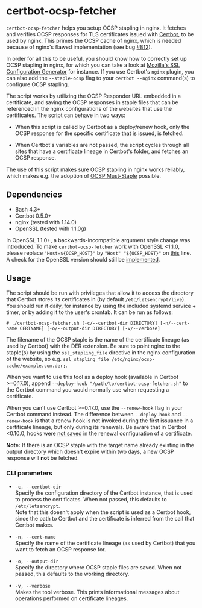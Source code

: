 # certbot-ocsp-fetcher
`certbot-ocsp-fetcher` helps you setup OCSP stapling in nginx. It fetches and
verifies OCSP responses for TLS certificates issued with [Certbot], to be used
by nginx. This primes the OCSP cache of nginx, which is needed because of
nginx's flawed implementation (see bug [#812]).

In order for all this to be useful, you should know how to correctly set up
OCSP stapling in nginx, for which you can take a look at
[Mozilla's SSL Configuration Generator] for instance. If you use Certbot's
`nginx` plugin, you can also add the `--staple-ocsp` flag to your
`certbot --nginx` command(s) to configure OCSP stapling.

The script works by utilizing the OCSP Responder URL embedded in a certificate,
and saving the OCSP responses in staple files that can be referenced in the
nginx configurations of the websites that use the certificates. The script can
behave in two ways:

  - When this script is called by Certbot as a deploy/renew hook, only the OCSP
    response for the specific certificate that is issued, is fetched.

  - When Certbot's variables are not passed, the script cycles through all sites
    that have a certificate lineage in Certbot's folder, and fetches an OCSP
    response.

The use of this script makes sure OCSP stapling in nginx works reliably, which
makes e.g. the adoption of [OCSP Must-Staple] possible.

## Dependencies
- Bash 4.3+
- Certbot 0.5.0+
- nginx (tested with 1.14.0)
- OpenSSL (tested with 1.1.0g)

In OpenSSL 1.1.0+, a backwards-incompatible argument style change was
introduced. To make `certbot-ocsp-fetcher` work with OpenSSL <1.1.0, please replace
`"Host=${OCSP_HOST}"` by `"Host" "${OCSP_HOST}"` on [this][ocsp_host] line. A
check for the OpenSSL version should still be [implemented][openssl-syntax-issue].

## Usage
The script should be run with privileges that allow it to access the directory
that Certbot stores its certificates in (by default `/etc/letsencrypt/live`).
You should run it daily, for instance by using the included systemd service +
timer, or by adding it to the user's crontab. It can be run as follows:

`# ./certbot-ocsp-fetcher.sh [-c/--certbot-dir DIRECTORY]
[-n/--cert-name CERTNAME] [-o/--output-dir DIRECTORY] [-v/--verbose]`

The filename of the OCSP staple is the name of the certificate lineage (as used
by Certbot) with the DER extension. Be sure to point nginx to the staple(s) by
using the `ssl_stapling_file` directive in the nginx configuration of the
website, so e.g. `ssl_stapling_file /etc/nginx/ocsp-cache/example.com.der;`.

When you want to use this tool as a deploy hook (available in Certbot >=0.17.0),
append `--deploy-hook "/path/to/certbot-ocsp-fetcher.sh"` to the Certbot command
you would normally use when requesting a certificate.

When you can't use Certbot >=0.17.0, use the `--renew-hook` flag in your
Certbot command instead. The difference between `--deploy-hook` and
`--renew-hook` is that a renew hook is not invoked during the first issuance in
a certificate lineage, but only during its renewals. Be aware that in Certbot
<0.10.0, hooks were [not saved] in the renewal configuration of a certificate.

**Note:** If there is an OCSP staple with the target name already existing in
the output directory which doesn't expire within two days, a new OCSP response
will **not** be fetched.

### CLI parameters
- `-c, --certbot-dir`\
  Specify the configuration directory of the Certbot instance, that is used to
  process the certificates. When not passed, this defaults to
  `/etc/letsencrypt`.\
  Note that this doesn't apply when the script is used as a Certbot hook, since
  the path to Certbot and the certificate is inferred from the call that Certbot
  makes.

- `-n, --cert-name`\
  Specify the name of the certificate lineage (as used by Certbot) that you want
  to fetch an OCSP response for.

- `-o, --output-dir`\
  Specify the directory where OCSP staple files are saved. When not passed, this
  defaults to the working directory.

- `-v, --verbose`\
  Makes the tool verbose. This prints informational messages about operations
  performed on certificate lineages.

 [Certbot]: https://github.com/certbot/certbot
 [#812]: https://trac.nginx.org/nginx/ticket/812
 [Mozilla's SSL Configuration Generator]: https://mozilla.github.io/server-side-tls/ssl-config-generator/
 [OCSP Must-Staple]: https://scotthelme.co.uk/ocsp-must-staple/
 [ocsp_host]: https://github.com/tomwassenberg/certbot-ocsp-fetcher/blob/e080b9838c1ee2f1cf05c6e9f366c19f986dc128/certbot-ocsp-fetcher.sh#L183
 [openssl-syntax-issue]: https://github.com/tomwassenberg/certbot-ocsp-fetcher/issues/16
 [not saved]: https://github.com/certbot/certbot/issues/3394

